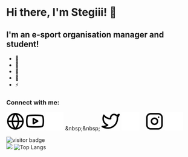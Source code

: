 # Hi there, I'm Stegiii! 👋 

## I'm an e-sport organisation manager and student!

- 🔭 
- 🌱 
- 👯 
- 🥅 
- ⚡ 

### Connect with me:

[![website](./img/globe-light.svg)](https://www.stegiii.eu)
[![website](./img/youtube-light.svg)](https://www.youtube.com/channel/UCHZWo4BpvxiU23qanmZFkHQ#gh-light-mode-only)
[![website](./img/youtube-dark.svg)]([https://youtube.com/codestackr](https://www.youtube.com/channel/UCHZWo4BpvxiU23qanmZFkHQ)#gh-dark-mode-only)
&nbsp;&nbsp;
[![website](./img/twitter-light.svg)](https://twitter.com/jsStegiii#gh-light-mode-only)
[![website](./img/twitter-dark.svg)](https://twitter.com/jsStegiii#gh-dark-mode-only)
&nbsp;&nbsp;
[![website](./img/instagram-light.svg)](https://instagram.com/johnnystegi#gh-light-mode-only)
[![website](./img/instagram-dark.svg)](https://instagram.com/johnnystegi#gh-dark-mode-only)

![visitor badge](https://visitor-badge.glitch.me/badge?page_id=stegiii.visitor-badge&left_text=My%20Page%20Visitors) 
<br>
<img height="180em" src="https://github-readme-stats.vercel.app/api?username=Stegiii&show_icons=true&hide_border=true&&count_private=true&include_all_commits=true" />
![Top Langs](https://github-readme-stats.vercel.app/api/top-langs/?username=myusername&theme=Stegiii)

[website]: https://stegiii.eu
[twitter]: https://twitter.com/jsStegiii
[youtube]: https://www.youtube.com/channel/UCHZWo4BpvxiU23qanmZFkHQ
[instagram]: https://instagram.com/johnnystegi
